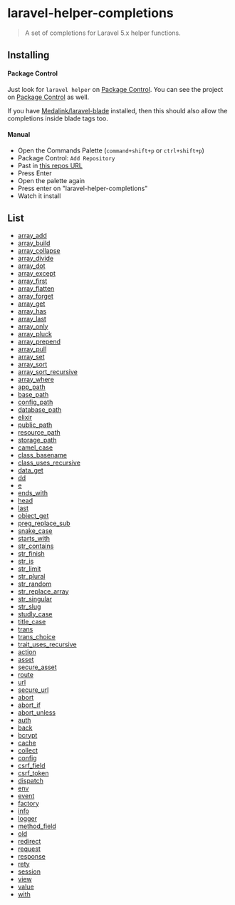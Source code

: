 # laravel-helper-completions

> A set of completions for Laravel 5.x helper functions.

## Installing

#### Package Control

Just look for `laravel helper` on [Package Control](https://sublime.wbond.net/packages/). You can see the project on [Package Control](https://packagecontrol.io/packages/Laravel%20Helper%20Completions) as well.

If you have [Medalink/laravel-blade](https://github.com/Medalink/laravel-blade) installed, then this should also allow the completions inside blade tags too.

#### Manual

* Open the Commands Palette (`command+shift+p` or `ctrl+shift+p`)
* Package Control: `Add Repository`
* Past in [this repos URL](https://github.com/james2doyle/laravel-helper-completions)
* Press Enter
* Open the palette again
* Press enter on "laravel-helper-completions"
* Watch it install

## List

* [array_add](https://laravel.com/docs/master/helpers#method-array_add)
* [array_build](https://laravel.com/docs/master/helpers#method-array_build)
* [array_collapse](https://laravel.com/docs/master/helpers#method-array_collapse)
* [array_divide](https://laravel.com/docs/master/helpers#method-array_divide)
* [array_dot](https://laravel.com/docs/master/helpers#method-array_dot)
* [array_except](https://laravel.com/docs/master/helpers#method-array_except)
* [array_first](https://laravel.com/docs/master/helpers#method-array_first)
* [array_flatten](https://laravel.com/docs/master/helpers#method-array_flatten)
* [array_forget](https://laravel.com/docs/master/helpers#method-array_forget)
* [array_get](https://laravel.com/docs/master/helpers#method-array_get)
* [array_has](https://laravel.com/docs/master/helpers#method-array_has)
* [array_last](https://laravel.com/docs/master/helpers#method-array_last)
* [array_only](https://laravel.com/docs/master/helpers#method-array_only)
* [array_pluck](https://laravel.com/docs/master/helpers#method-array_pluck)
* [array_prepend](https://laravel.com/docs/master/helpers#method-array_prepend)
* [array_pull](https://laravel.com/docs/master/helpers#method-array_pull)
* [array_set](https://laravel.com/docs/master/helpers#method-array_set)
* [array_sort](https://laravel.com/docs/master/helpers#method-array_sort)
* [array_sort_recursive](https://laravel.com/docs/master/helpers#method-array_sort_recursive)
* [array_where](https://laravel.com/docs/master/helpers#method-array_where)
* [app_path](https://laravel.com/docs/master/helpers#method-app_path)
* [base_path](https://laravel.com/docs/master/helpers#method-base_path)
* [config_path](https://laravel.com/docs/master/helpers#method-config_path)
* [database_path](https://laravel.com/docs/master/helpers#method-database_path)
* [elixir](https://laravel.com/docs/master/helpers#method-elixir)
* [public_path](https://laravel.com/docs/master/helpers#method-public_path)
* [resource_path](https://laravel.com/docs/master/helpers#method-resource_path)
* [storage_path](https://laravel.com/docs/master/helpers#method-storage_path)
* [camel_case](https://laravel.com/docs/master/helpers#method-camel_case)
* [class_basename](https://laravel.com/docs/master/helpers#method-class_basename)
* [class_uses_recursive](https://laravel.com/docs/master/helpers#method-class_uses_recursive)
* [data_get](https://laravel.com/docs/master/helpers#method-data_get)
* [dd](https://laravel.com/docs/master/helpers#method-dd)
* [e](https://laravel.com/docs/master/helpers#method-e)
* [ends_with](https://laravel.com/docs/master/helpers#method-ends_with)
* [head](https://laravel.com/docs/master/helpers#method-head)
* [last](https://laravel.com/docs/master/helpers#method-last)
* [object_get](https://laravel.com/docs/master/helpers#method-object_get)
* [preg_replace_sub](https://laravel.com/docs/master/helpers#method-preg_replace_sub)
* [snake_case](https://laravel.com/docs/master/helpers#method-snake_case)
* [starts_with](https://laravel.com/docs/master/helpers#method-starts_with)
* [str_contains](https://laravel.com/docs/master/helpers#method-str_contains)
* [str_finish](https://laravel.com/docs/master/helpers#method-str_finish)
* [str_is](https://laravel.com/docs/master/helpers#method-str_is)
* [str_limit](https://laravel.com/docs/master/helpers#method-str_limit)
* [str_plural](https://laravel.com/docs/master/helpers#method-str_plural)
* [str_random](https://laravel.com/docs/master/helpers#method-str_random)
* [str_replace_array](https://laravel.com/docs/master/helpers#method-str_replace_array)
* [str_singular](https://laravel.com/docs/master/helpers#method-str_singular)
* [str_slug](https://laravel.com/docs/master/helpers#method-str_slug)
* [studly_case](https://laravel.com/docs/master/helpers#method-studly_case)
* [title_case](https://laravel.com/docs/master/helpers#method-title_case)
* [trans](https://laravel.com/docs/master/helpers#method-trans)
* [trans_choice](https://laravel.com/docs/master/helpers#method-trans_choice)
* [trait_uses_recursive](https://laravel.com/docs/master/helpers#method-trait_uses_recursive)
* [action](https://laravel.com/docs/master/helpers#method-action)
* [asset](https://laravel.com/docs/master/helpers#method-asset)
* [secure_asset](https://laravel.com/docs/master/helpers#method-secure_asset)
* [route](https://laravel.com/docs/master/helpers#method-route)
* [url](https://laravel.com/docs/master/helpers#method-url)
* [secure_url](https://laravel.com/docs/master/helpers#method-secure_url)
* [abort](https://laravel.com/docs/master/helpers#method-abort)
* [abort_if](https://laravel.com/docs/master/helpers#method-abort_if)
* [abort_unless](https://laravel.com/docs/master/helpers#method-abort_unless)
* [auth](https://laravel.com/docs/master/helpers#method-auth)
* [back](https://laravel.com/docs/master/helpers#method-back)
* [bcrypt](https://laravel.com/docs/master/helpers#method-bcrypt)
* [cache](https://laravel.com/docs/master/helpers#method-cache)
* [collect](https://laravel.com/docs/master/helpers#method-collect)
* [config](https://laravel.com/docs/master/helpers#method-config)
* [csrf_field](https://laravel.com/docs/master/helpers#method-csrf_field)
* [csrf_token](https://laravel.com/docs/master/helpers#method-csrf_token)
* [dispatch](https://laravel.com/docs/master/helpers#method-dispatch)
* [env](https://laravel.com/docs/master/helpers#method-env)
* [event](https://laravel.com/docs/master/helpers#method-event)
* [factory](https://laravel.com/docs/master/helpers#method-factory)
* [info](https://laravel.com/docs/master/helpers#method-info)
* [logger](https://laravel.com/docs/master/helpers#method-logger)
* [method_field](https://laravel.com/docs/master/helpers#method-method_field)
* [old](https://laravel.com/docs/master/helpers#method-old)
* [redirect](https://laravel.com/docs/master/helpers#method-redirect)
* [request](https://laravel.com/docs/master/helpers#method-request)
* [response](https://laravel.com/docs/master/helpers#method-response)
* [rety](https://laravel.com/docs/master/helpers#method-rety)
* [session](https://laravel.com/docs/master/helpers#method-session)
* [view](https://laravel.com/docs/master/helpers#method-view)
* [value](https://laravel.com/docs/master/helpers#method-value)
* [with](https://laravel.com/docs/master/helpers#method-with)
